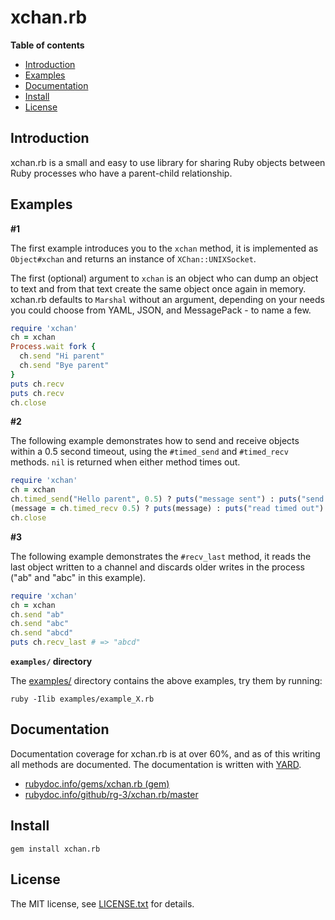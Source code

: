 # xchan.rb

**Table of contents**

* <a href="#introduction">Introduction</a>
* <a href="#examples">Examples</a>
* <a href="#documentation">Documentation</a>
* <a href="#install">Install</a>
* <a href="#license">License</a>

## <a id="introduction">Introduction</a>

xchan.rb is a small and easy to use library for sharing Ruby objects between
Ruby processes who have a parent-child relationship.

## <a id="examples">Examples</a>

**#1**

The first example introduces you to the `xchan` method, it is implemented as
`Object#xchan` and returns an instance of `XChan::UNIXSocket`.

The first (optional) argument to `xchan` is an object who can dump an object
to text and from that text create the same object once again in memory. xchan.rb
defaults to `Marshal` without an argument, depending on your needs you could
choose from YAML, JSON, and MessagePack - to name a few.


```ruby
require 'xchan'
ch = xchan
Process.wait fork {
  ch.send "Hi parent"
  ch.send "Bye parent"
}
puts ch.recv
puts ch.recv
ch.close
```

**#2**

The following example demonstrates how to send and receive objects within a
0.5 second timeout, using the `#timed_send` and `#timed_recv` methods.
`nil` is returned when either method times out.

```ruby
require 'xchan'
ch = xchan
ch.timed_send("Hello parent", 0.5) ? puts("message sent") : puts("send timed out")
(message = ch.timed_recv 0.5) ? puts(message) : puts("read timed out")
ch.close
```

**#3**

The following example demonstrates the `#recv_last` method, it reads the last
object written to a channel and discards older writes in the process ("ab" and
"abc" in this example).

```ruby
require 'xchan'
ch = xchan
ch.send "ab"
ch.send "abc"
ch.send "abcd"
puts ch.recv_last # => "abcd"
```

__`examples/` directory__

The [examples/](examples/) directory contains the above examples, try them by running:

    ruby -Ilib examples/example_X.rb

## <a id="documentation">Documentation</a>

Documentation coverage for xchan.rb is at over 60%, and as of this writing all methods
are documented. The documentation is written with [YARD](https://github.com/lsegal/yard).

* [rubydoc.info/gems/xchan.rb (gem)](https://rubydoc.info/gems/xchan.rb)
* [rubydoc.info/github/rg-3/xchan.rb/master](https://rubydoc.info/github/rg-3/xchan.rb/master)

## <a id="install">Install</a>

    gem install xchan.rb

## <a id="license"> License </a>

The MIT license, see [LICENSE.txt](./LICENSE.txt) for details.

